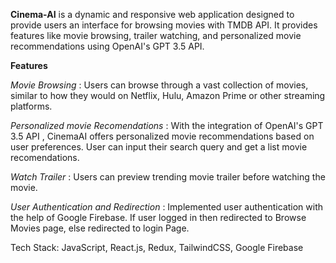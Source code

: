 **Cinema-AI**
is a dynamic and responsive web application designed to provide users an interface for browsing movies with TMDB API.
It provides features like movie browsing, trailer watching, and personalized movie recommendations using OpenAI's GPT 3.5 API.

**Features**
 
*Movie Browsing* : Users can browse through a vast collection of movies, similar to how they would on Netflix, Hulu, Amazon Prime or other streaming platforms.

*Personalized movie Recomendations* : With the integration of OpenAI's GPT 3.5 API , CinemaAI offers personalized movie recommendations based on user preferences. User can input their search query and get a list movie recomendations.

*Watch Trailer* : Users can preview trending movie trailer before watching the movie.

*User Authentication and Redirection* : Implemented user authentication with the help of Google Firebase. If user logged in then redirected to Browse Movies page, else redirected to login Page.

Tech Stack:
JavaScript, React.js, Redux, TailwindCSS, Google Firebase 
